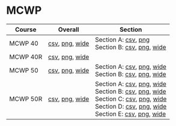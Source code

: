 # MCWP

| Course | Overall | Section |
| ------ | ------- | ------- |
| MCWP 40 | [csv](https://github.com/UCSD-Historical-Enrollment-Data/2025Summer3/blob/main/overall/MCWP%2040.csv), [png](https://raw.githubusercontent.com/UCSD-Historical-Enrollment-Data/2025Summer3/main/plot_overall/MCWP%2040.png), [wide](https://raw.githubusercontent.com/UCSD-Historical-Enrollment-Data/2025Summer3/main/plot_overall_wide/MCWP%2040.png) | Section A: [csv](https://github.com/UCSD-Historical-Enrollment-Data/2025Summer3/blob/main/section/MCWP%2040_A.csv), [png](https://raw.githubusercontent.com/UCSD-Historical-Enrollment-Data/2025Summer3/main/plot_section/MCWP%2040_A.png)<br>Section B: [csv](https://github.com/UCSD-Historical-Enrollment-Data/2025Summer3/blob/main/section/MCWP%2040_B.csv), [png](https://raw.githubusercontent.com/UCSD-Historical-Enrollment-Data/2025Summer3/main/plot_section/MCWP%2040_B.png), [wide](https://raw.githubusercontent.com/UCSD-Historical-Enrollment-Data/2025Summer3/main/plot_section_wide/MCWP%2040_B.png) |
| MCWP 40R | [csv](https://github.com/UCSD-Historical-Enrollment-Data/2025Summer3/blob/main/overall/MCWP%2040R.csv), [png](https://raw.githubusercontent.com/UCSD-Historical-Enrollment-Data/2025Summer3/main/plot_overall/MCWP%2040R.png), [wide](https://raw.githubusercontent.com/UCSD-Historical-Enrollment-Data/2025Summer3/main/plot_overall_wide/MCWP%2040R.png) |  |
| MCWP 50 | [csv](https://github.com/UCSD-Historical-Enrollment-Data/2025Summer3/blob/main/overall/MCWP%2050.csv), [png](https://raw.githubusercontent.com/UCSD-Historical-Enrollment-Data/2025Summer3/main/plot_overall/MCWP%2050.png), [wide](https://raw.githubusercontent.com/UCSD-Historical-Enrollment-Data/2025Summer3/main/plot_overall_wide/MCWP%2050.png) | Section A: [csv](https://github.com/UCSD-Historical-Enrollment-Data/2025Summer3/blob/main/section/MCWP%2050_A.csv), [png](https://raw.githubusercontent.com/UCSD-Historical-Enrollment-Data/2025Summer3/main/plot_section/MCWP%2050_A.png), [wide](https://raw.githubusercontent.com/UCSD-Historical-Enrollment-Data/2025Summer3/main/plot_section_wide/MCWP%2050_A.png)<br>Section B: [csv](https://github.com/UCSD-Historical-Enrollment-Data/2025Summer3/blob/main/section/MCWP%2050_B.csv), [png](https://raw.githubusercontent.com/UCSD-Historical-Enrollment-Data/2025Summer3/main/plot_section/MCWP%2050_B.png), [wide](https://raw.githubusercontent.com/UCSD-Historical-Enrollment-Data/2025Summer3/main/plot_section_wide/MCWP%2050_B.png) |
| MCWP 50R | [csv](https://github.com/UCSD-Historical-Enrollment-Data/2025Summer3/blob/main/overall/MCWP%2050R.csv), [png](https://raw.githubusercontent.com/UCSD-Historical-Enrollment-Data/2025Summer3/main/plot_overall/MCWP%2050R.png), [wide](https://raw.githubusercontent.com/UCSD-Historical-Enrollment-Data/2025Summer3/main/plot_overall_wide/MCWP%2050R.png) | Section A: [csv](https://github.com/UCSD-Historical-Enrollment-Data/2025Summer3/blob/main/section/MCWP%2050R_A.csv), [png](https://raw.githubusercontent.com/UCSD-Historical-Enrollment-Data/2025Summer3/main/plot_section/MCWP%2050R_A.png), [wide](https://raw.githubusercontent.com/UCSD-Historical-Enrollment-Data/2025Summer3/main/plot_section_wide/MCWP%2050R_A.png)<br>Section B: [csv](https://github.com/UCSD-Historical-Enrollment-Data/2025Summer3/blob/main/section/MCWP%2050R_B.csv), [png](https://raw.githubusercontent.com/UCSD-Historical-Enrollment-Data/2025Summer3/main/plot_section/MCWP%2050R_B.png), [wide](https://raw.githubusercontent.com/UCSD-Historical-Enrollment-Data/2025Summer3/main/plot_section_wide/MCWP%2050R_B.png)<br>Section C: [csv](https://github.com/UCSD-Historical-Enrollment-Data/2025Summer3/blob/main/section/MCWP%2050R_C.csv), [png](https://raw.githubusercontent.com/UCSD-Historical-Enrollment-Data/2025Summer3/main/plot_section/MCWP%2050R_C.png), [wide](https://raw.githubusercontent.com/UCSD-Historical-Enrollment-Data/2025Summer3/main/plot_section_wide/MCWP%2050R_C.png)<br>Section D: [csv](https://github.com/UCSD-Historical-Enrollment-Data/2025Summer3/blob/main/section/MCWP%2050R_D.csv), [png](https://raw.githubusercontent.com/UCSD-Historical-Enrollment-Data/2025Summer3/main/plot_section/MCWP%2050R_D.png), [wide](https://raw.githubusercontent.com/UCSD-Historical-Enrollment-Data/2025Summer3/main/plot_section_wide/MCWP%2050R_D.png)<br>Section E: [csv](https://github.com/UCSD-Historical-Enrollment-Data/2025Summer3/blob/main/section/MCWP%2050R_E.csv), [png](https://raw.githubusercontent.com/UCSD-Historical-Enrollment-Data/2025Summer3/main/plot_section/MCWP%2050R_E.png), [wide](https://raw.githubusercontent.com/UCSD-Historical-Enrollment-Data/2025Summer3/main/plot_section_wide/MCWP%2050R_E.png) |
